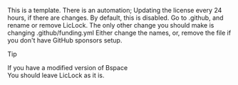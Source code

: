 This is a template.
There is an automation; Updating the license every 24 hours, if there are changes.
By default, this is disabled.
Go to .github, and rename or remove LicLock.
The only other change you should make is changing .github/funding.yml
Either change the names, or, remove the file if you don't have GitHub sponsors setup.

> [!TIP]
> If you have a modified version of Bspace<br>
> You should leave LicLock as it is.
